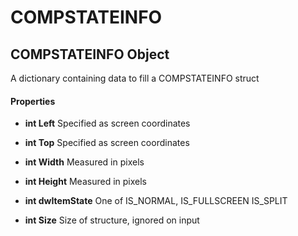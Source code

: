 # COMPSTATEINFO

## COMPSTATEINFO Object

A dictionary containing data to fill a COMPSTATEINFO struct

#### Properties

  -  **int Left** 
    Specified as screen coordinates

  -  **int Top** 
    Specified as screen coordinates

  -  **int Width** 
    Measured in pixels

  -  **int Height** 
    Measured in pixels

  -  **int dwItemState** 
    One of IS\_NORMAL, IS\_FULLSCREEN  IS\_SPLIT

  -  **int Size** 
    Size of structure, ignored on input